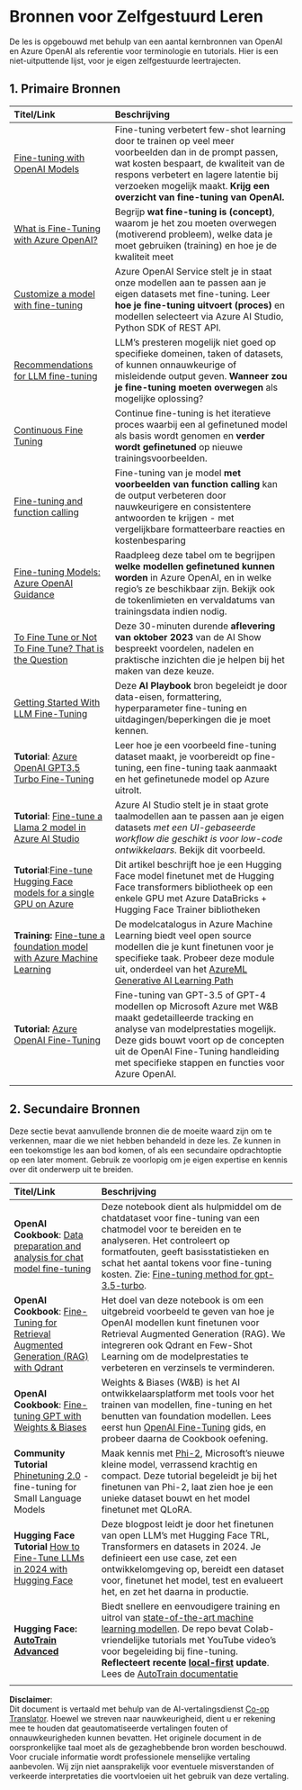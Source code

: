 <!--
CO_OP_TRANSLATOR_METADATA:
{
  "original_hash": "c2f423d1402f71ca3869ec135bb77d16",
  "translation_date": "2025-07-09T18:04:43+00:00",
  "source_file": "18-fine-tuning/RESOURCES.md",
  "language_code": "nl"
}
-->
# Bronnen voor Zelfgestuurd Leren

De les is opgebouwd met behulp van een aantal kernbronnen van OpenAI en Azure OpenAI als referentie voor terminologie en tutorials. Hier is een niet-uitputtende lijst, voor je eigen zelfgestuurde leertrajecten.

## 1. Primaire Bronnen

| Titel/Link                                                                                                                                                                                                                   | Beschrijving                                                                                                                                                                                                                                                                                                                   |
| :--------------------------------------------------------------------------------------------------------------------------------------------------------------------------------------------------------------------------- | :---------------------------------------------------------------------------------------------------------------------------------------------------------------------------------------------------------------------------------------------------------------------------------------------------------------------------- |
| [Fine-tuning with OpenAI Models](https://platform.openai.com/docs/guides/fine-tuning?WT.mc_id=academic-105485-koreyst)                                                                                                       | Fine-tuning verbetert few-shot learning door te trainen op veel meer voorbeelden dan in de prompt passen, wat kosten bespaart, de kwaliteit van de respons verbetert en lagere latentie bij verzoeken mogelijk maakt. **Krijg een overzicht van fine-tuning van OpenAI.**                                                                                    |
| [What is Fine-Tuning with Azure OpenAI?](https://learn.microsoft.com/azure/ai-services/openai/concepts/fine-tuning-considerations#what-is-fine-tuning-with-azure-openai?WT.mc_id=academic-105485-koreyst)                   | Begrijp **wat fine-tuning is (concept)**, waarom je het zou moeten overwegen (motiverend probleem), welke data je moet gebruiken (training) en hoe je de kwaliteit meet                                                                                                                                                                           |
| [Customize a model with fine-tuning](https://learn.microsoft.com/azure/ai-services/openai/how-to/fine-tuning?tabs=turbo%2Cpython&pivots=programming-language-studio#continuous-fine-tuning?WT.mc_id=academic-105485-koreyst) | Azure OpenAI Service stelt je in staat onze modellen aan te passen aan je eigen datasets met fine-tuning. Leer **hoe je fine-tuning uitvoert (proces)** en modellen selecteert via Azure AI Studio, Python SDK of REST API.                                                                                                                                |
| [Recommendations for LLM fine-tuning](https://learn.microsoft.com/ai/playbook/technology-guidance/generative-ai/working-with-llms/fine-tuning-recommend?WT.mc_id=academic-105485-koreyst)                                    | LLM’s presteren mogelijk niet goed op specifieke domeinen, taken of datasets, of kunnen onnauwkeurige of misleidende output geven. **Wanneer zou je fine-tuning moeten overwegen** als mogelijke oplossing?                                                                                                                                  |
| [Continuous Fine Tuning](https://learn.microsoft.com/azure/ai-services/openai/how-to/fine-tuning?tabs=turbo%2Cpython&pivots=programming-language-studio#continuous-fine-tuning?WT.mc_id=academic-105485-koreyst)             | Continue fine-tuning is het iteratieve proces waarbij een al gefinetuned model als basis wordt genomen en **verder wordt gefinetuned** op nieuwe trainingsvoorbeelden.                                                                                                                                                     |
| [Fine-tuning and function calling](https://learn.microsoft.com/azure/ai-services/openai/how-to/fine-tuning-functions?WT.mc_id=academic-105485-koreyst)                                                                       | Fine-tuning van je model **met voorbeelden van function calling** kan de output verbeteren door nauwkeurigere en consistentere antwoorden te krijgen - met vergelijkbare formatteerbare reacties en kostenbesparing                                                                                                                                        |
| [Fine-tuning Models: Azure OpenAI Guidance](https://learn.microsoft.com/azure/ai-services/openai/concepts/models#fine-tuning-models?WT.mc_id=academic-105485-koreyst)                                                        | Raadpleeg deze tabel om te begrijpen **welke modellen gefinetuned kunnen worden** in Azure OpenAI, en in welke regio’s ze beschikbaar zijn. Bekijk ook de tokenlimieten en vervaldatums van trainingsdata indien nodig.                                                                                                                            |
| [To Fine Tune or Not To Fine Tune? That is the Question](https://learn.microsoft.com/shows/ai-show/to-fine-tune-or-not-fine-tune-that-is-the-question?WT.mc_id=academic-105485-koreyst)                                      | Deze 30-minuten durende **aflevering van oktober 2023** van de AI Show bespreekt voordelen, nadelen en praktische inzichten die je helpen bij het maken van deze keuze.                                                                                                                                                                                        |
| [Getting Started With LLM Fine-Tuning](https://learn.microsoft.com/ai/playbook/technology-guidance/generative-ai/working-with-llms/fine-tuning-recommend?WT.mc_id=academic-105485-koreyst)                                             | Deze **AI Playbook** bron begeleidt je door data-eisen, formattering, hyperparameter fine-tuning en uitdagingen/beperkingen die je moet kennen.                                                                                                                                                                         |
| **Tutorial**: [Azure OpenAI GPT3.5 Turbo Fine-Tuning](https://learn.microsoft.com/azure/ai-services/openai/tutorials/fine-tune?tabs=python%2Ccommand-line?WT.mc_id=academic-105485-koreyst)                                  | Leer hoe je een voorbeeld fine-tuning dataset maakt, je voorbereidt op fine-tuning, een fine-tuning taak aanmaakt en het gefinetunede model op Azure uitrolt.                                                                                                                                                                                    |
| **Tutorial**: [Fine-tune a Llama 2 model in Azure AI Studio](https://learn.microsoft.com/azure/ai-studio/how-to/fine-tune-model-llama?WT.mc_id=academic-105485-koreyst)                                                      | Azure AI Studio stelt je in staat grote taalmodellen aan te passen aan je eigen datasets _met een UI-gebaseerde workflow die geschikt is voor low-code ontwikkelaars_. Bekijk dit voorbeeld.                                                                                                                                                               |
| **Tutorial**:[Fine-tune Hugging Face models for a single GPU on Azure](https://learn.microsoft.com/azure/databricks/machine-learning/train-model/huggingface/fine-tune-model?WT.mc_id=academic-105485-koreyst)               | Dit artikel beschrijft hoe je een Hugging Face model finetunet met de Hugging Face transformers bibliotheek op een enkele GPU met Azure DataBricks + Hugging Face Trainer bibliotheken                                                                                                                                                |
| **Training:** [Fine-tune a foundation model with Azure Machine Learning](https://learn.microsoft.com/training/modules/finetune-foundation-model-with-azure-machine-learning/?WT.mc_id=academic-105485-koreyst)         | De modelcatalogus in Azure Machine Learning biedt veel open source modellen die je kunt finetunen voor je specifieke taak. Probeer deze module uit, onderdeel van het [AzureML Generative AI Learning Path](https://learn.microsoft.com/training/paths/work-with-generative-models-azure-machine-learning/?WT.mc_id=academic-105485-koreyst) |
| **Tutorial:** [Azure OpenAI Fine-Tuning](https://docs.wandb.ai/guides/integrations/azure-openai-fine-tuning?WT.mc_id=academic-105485-koreyst)                                                                                | Fine-tuning van GPT-3.5 of GPT-4 modellen op Microsoft Azure met W&B maakt gedetailleerde tracking en analyse van modelprestaties mogelijk. Deze gids bouwt voort op de concepten uit de OpenAI Fine-Tuning handleiding met specifieke stappen en functies voor Azure OpenAI.                                                                         |
|                                                                                                                                                                                                                              |                                                                                                                                                                                                                                                                                                                               |

## 2. Secundaire Bronnen

Deze sectie bevat aanvullende bronnen die de moeite waard zijn om te verkennen, maar die we niet hebben behandeld in deze les. Ze kunnen in een toekomstige les aan bod komen, of als een secundaire opdrachtoptie op een later moment. Gebruik ze voorlopig om je eigen expertise en kennis over dit onderwerp uit te breiden.

| Titel/Link                                                                                                                                                                                                            | Beschrijving                                                                                                                                                                                                                                                                                                                                                                                                                                                                                                                 |
| :-------------------------------------------------------------------------------------------------------------------------------------------------------------------------------------------------------------------- | :-------------------------------------------------------------------------------------------------------------------------------------------------------------------------------------------------------------------------------------------------------------------------------------------------------------------------------------------------------------------------------------------------------------------------------------------------------------------------------------------------------------------------- |
| **OpenAI Cookbook**: [Data preparation and analysis for chat model fine-tuning](https://cookbook.openai.com/examples/chat_finetuning_data_prep?WT.mc_id=academic-105485-koreyst)                                      | Deze notebook dient als hulpmiddel om de chatdataset voor fine-tuning van een chatmodel voor te bereiden en te analyseren. Het controleert op formatfouten, geeft basisstatistieken en schat het aantal tokens voor fine-tuning kosten. Zie: [Fine-tuning method for gpt-3.5-turbo](https://platform.openai.com/docs/guides/fine-tuning?WT.mc_id=academic-105485-koreyst).                                                                                                                                                                   |
| **OpenAI Cookbook**: [Fine-Tuning for Retrieval Augmented Generation (RAG) with Qdrant](https://cookbook.openai.com/examples/fine-tuned_qa/ft_retrieval_augmented_generation_qdrant?WT.mc_id=academic-105485-koreyst) | Het doel van deze notebook is om een uitgebreid voorbeeld te geven van hoe je OpenAI modellen kunt finetunen voor Retrieval Augmented Generation (RAG). We integreren ook Qdrant en Few-Shot Learning om de modelprestaties te verbeteren en verzinsels te verminderen.                                                                                                                                                                                                                                                                |
| **OpenAI Cookbook**: [Fine-tuning GPT with Weights & Biases](https://cookbook.openai.com/examples/third_party/gpt_finetuning_with_wandb?WT.mc_id=academic-105485-koreyst)                                             | Weights & Biases (W&B) is het AI ontwikkelaarsplatform met tools voor het trainen van modellen, fine-tuning en het benutten van foundation modellen. Lees eerst hun [OpenAI Fine-Tuning](https://docs.wandb.ai/guides/integrations/openai-fine-tuning/?WT.mc_id=academic-105485-koreyst) gids, en probeer daarna de Cookbook oefening.                                                                                                                                                                                                                  |
| **Community Tutorial** [Phinetuning 2.0](https://huggingface.co/blog/g-ronimo/phinetuning?WT.mc_id=academic-105485-koreyst) - fine-tuning for Small Language Models                                                   | Maak kennis met [Phi-2](https://www.microsoft.com/research/blog/phi-2-the-surprising-power-of-small-language-models/?WT.mc_id=academic-105485-koreyst), Microsoft’s nieuwe kleine model, verrassend krachtig en compact. Deze tutorial begeleidt je bij het finetunen van Phi-2, laat zien hoe je een unieke dataset bouwt en het model finetunet met QLoRA.                                                                                                                                                                       |
| **Hugging Face Tutorial** [How to Fine-Tune LLMs in 2024 with Hugging Face](https://www.philschmid.de/fine-tune-llms-in-2024-with-trl?WT.mc_id=academic-105485-koreyst)                                               | Deze blogpost leidt je door het finetunen van open LLM’s met Hugging Face TRL, Transformers en datasets in 2024. Je definieert een use case, zet een ontwikkelomgeving op, bereidt een dataset voor, finetunet het model, test en evalueert het, en zet het daarna in productie.                                                                                                                                                                                                                                                                |
| **Hugging Face: [AutoTrain Advanced](https://github.com/huggingface/autotrain-advanced?WT.mc_id=academic-105485-koreyst)**                                                                                            | Biedt snellere en eenvoudigere training en uitrol van [state-of-the-art machine learning modellen](https://twitter.com/abhi1thakur/status/1755167674894557291?WT.mc_id=academic-105485-koreyst). De repo bevat Colab-vriendelijke tutorials met YouTube video’s voor begeleiding bij fine-tuning. **Reflecteert recente [local-first](https://twitter.com/abhi1thakur/status/1750828141805777057?WT.mc_id=academic-105485-koreyst) update**. Lees de [AutoTrain documentatie](https://huggingface.co/autotrain?WT.mc_id=academic-105485-koreyst) |
|                                                                                                                                                                                                                       |                                                                                                                                                                                                                                                                                                                                                                                                                                                                                                                             |

**Disclaimer**:  
Dit document is vertaald met behulp van de AI-vertalingsdienst [Co-op Translator](https://github.com/Azure/co-op-translator). Hoewel we streven naar nauwkeurigheid, dient u er rekening mee te houden dat geautomatiseerde vertalingen fouten of onnauwkeurigheden kunnen bevatten. Het originele document in de oorspronkelijke taal moet als de gezaghebbende bron worden beschouwd. Voor cruciale informatie wordt professionele menselijke vertaling aanbevolen. Wij zijn niet aansprakelijk voor eventuele misverstanden of verkeerde interpretaties die voortvloeien uit het gebruik van deze vertaling.